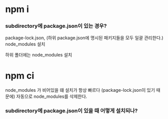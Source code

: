 # npm i

### subdirectory에 package.json이 있는 경우?
package-lock.json, (하위 package.json에 명시된 패키지들을 모두 일괄 관리한다.)
node_modules 설치

하위 폴더에는
node_modules 설치



# npm ci

node_modules 가 비어있을 떄 설치가 항상 빠르다 (package-lock.json이 있기 때문에)
자동으로 node_modules를 삭제한다.

### subdirectory에 package.json이 있을 때 어떻게 설치되나?

